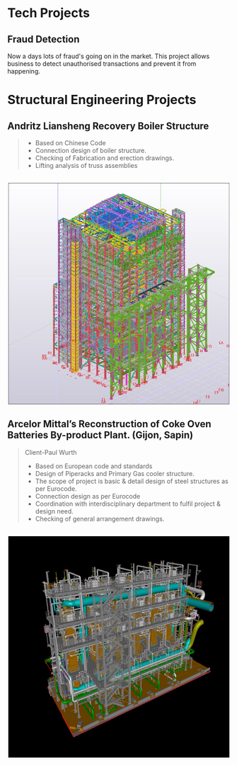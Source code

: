 # Tech Projects

## Fraud Detection

Now a days lots of fraud's going on in the market. This project allows business to detect unauthorised transactions and prevent it from happening.

# Structural Engineering Projects

## Andritz Liansheng Recovery Boiler Structure

> * Based on Chinese Code
> * Connection design of boiler structure.
> * Checking of Fabrication and erection drawings.
> * Lifting analysis of truss assemblies
<br>

<center><img src="assets/img/Andritz.JPG" width="500" height= "500" /></center>

## Arcelor Mittal’s Reconstruction of Coke Oven Batteries By-product Plant. (Gijon, Sapin)
> Client-Paul Wurth
> * Based on European code and standards 
> * Design of Piperacks and Primary Gas cooler structure.
> * The scope of project is basic & detail design of steel structures as per Eurocode.
> * Connection design as per Eurocode
> * Coordination with interdisciplinary department to fulfil project & design need.
> * Checking of general arrangement drawings.
<br>

<center><img src="assets/img/PW PGC.JPG" width="500" height= "500" /></center>
